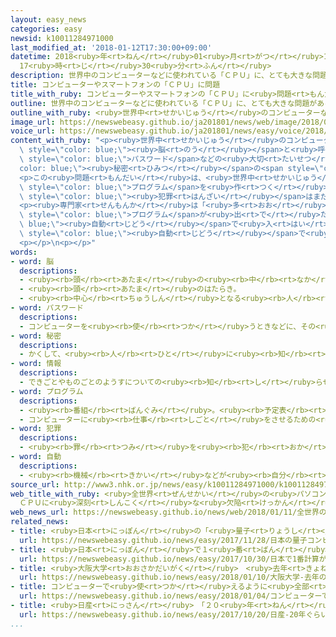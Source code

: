 ```yaml
---
layout: easy_news
categories: easy
newsid: k10011284971000
last_modified_at: '2018-01-12T17:30:00+09:00'
datetime: 2018<ruby>年<rt>ねん</rt></ruby>01<ruby>月<rt>がつ</rt></ruby>12<ruby>日<rt>にち</rt></ruby>
  17<ruby>時<rt>じ</rt></ruby>30<ruby>分<rt>ふん</rt></ruby>
description: 世界中のコンピューターなどに使われている「ＣＰＵ」に、とても大きな問題があることがわかりました。
title: コンピューターやスマートフォンの「ＣＰＵ」に問題
title_with_ruby: コンピューターやスマートフォンの「ＣＰＵ」に<ruby>問題<rt>もんだい</rt></ruby>
outline: 世界中のコンピューターなどに使われている「ＣＰＵ」に、とても大きな問題があることがわかりました。
outline_with_ruby: <ruby>世界中<rt>せかいじゅう</rt></ruby>のコンピューターなどに<ruby>使<rt>つか</rt></ruby>われている「ＣＰＵ」に、とても<ruby>大<rt>おお</rt></ruby>きな<ruby>問題<rt>もんだい</rt></ruby>があることがわかりました。
image_url: https://newswebeasy.github.io/ja201801/news/web/image/2018/01/11/K10011284971_1801111306_1801111308_01_02.jpg
voice_url: https://newswebeasy.github.io/ja201801/news/easy/voice/2018/01/12/k10011284971000.mp3
content_with_ruby: "<p><ruby>世界中<rt>せかいじゅう</rt></ruby>のコンピューターなどに<ruby>使<rt>つか</rt></ruby>われている「ＣＰＵ」に、とても<ruby>大<rt>おお</rt></ruby>きな<ruby>問題<rt>もんだい</rt></ruby>があることがわかりました。ＣＰＵはコンピューターの<span\
  \ style=\"color: blue;\"><ruby>脳<rt>のう</rt></ruby></span>と<ruby>呼<rt>よ</rt></ruby>ばれています。<ruby>専門家<rt>せんもんか</rt></ruby>によると、ＣＰＵの<ruby>問題<rt>もんだい</rt></ruby>が<ruby>原因<rt>げんいん</rt></ruby>で、<span\
  \ style=\"color: blue;\">パスワード</span>などの<ruby>大切<rt>たいせつ</rt></ruby>な<span style=\"\
  color: blue;\"><ruby>秘密<rt>ひみつ</rt></ruby></span>の<span style=\"color: blue;\"><ruby>情報<rt>じょうほう</rt></ruby></span>をほかの<ruby>人<rt>ひと</rt></ruby>に<ruby>見<rt>み</rt></ruby>られてしまう<ruby>危険<rt>きけん</rt></ruby>があります。</p>\n\
  <p>この<ruby>問題<rt>もんだい</rt></ruby>は、<ruby>世界中<rt>せかいじゅう</rt></ruby>のほとんど<ruby>全部<rt>ぜんぶ</rt></ruby>のコンピューターやスマートフォン、ゲームの<ruby>機械<rt>きかい</rt></ruby>などに<ruby>関係<rt>かんけい</rt></ruby>があると<ruby>言<rt>い</rt></ruby>われています。マイクロソフトやアップルなどコンピューターの<ruby>会社<rt>かいしゃ</rt></ruby>はこの<ruby>問題<rt>もんだい</rt></ruby>を<ruby>直<rt>なお</rt></ruby>すための<span\
  \ style=\"color: blue;\">プログラム</span>を<ruby>作<rt>つく</rt></ruby>って、コンピューターなどに<ruby>入<rt>い</rt></ruby>れるように<ruby>言<rt>い</rt></ruby>っています。この<ruby>問題<rt>もんだい</rt></ruby>を<ruby>利用<rt>りよう</rt></ruby>した<span\
  \ style=\"color: blue;\"><ruby>犯罪<rt>はんざい</rt></ruby></span>はまだ<ruby>見<rt>み</rt></ruby>つかっていません。</p>\n\
  <p><ruby>専門家<rt>せんもんか</rt></ruby>は「<ruby>多<rt>おお</rt></ruby>くのコンピューターは、<ruby>新<rt>あたら</rt></ruby>しい<span\
  \ style=\"color: blue;\">プログラム</span>が<ruby>出<rt>で</rt></ruby>たら<span style=\"color:\
  \ blue;\"><ruby>自動<rt>じどう</rt></ruby></span>で<ruby>入<rt>はい</rt></ruby>るようになっています。しかしスマートフォンの<ruby>中<rt>なか</rt></ruby>には<span\
  \ style=\"color: blue;\"><ruby>自動<rt>じどう</rt></ruby></span>で<ruby>入<rt>はい</rt></ruby>らないものがあるので<ruby>気<rt>き</rt></ruby>をつけてください」と<ruby>言<rt>い</rt></ruby>っています。</p>\n\
  <p></p>\n<p></p>"
words:
- word: 脳
  descriptions:
  - <ruby><rb>頭</rb><rt>あたま</rt></ruby>の<ruby><rb>中</rb><rt>なか</rt></ruby>にあって、<ruby><rb>考</rb><rt>かんが</rt></ruby>えたり<ruby><rb>体</rb><rt>からだ</rt></ruby>を<ruby><rb>動</rb><rt>うご</rt></ruby>かしたりするはたらきを<ruby><rb>受</rb><rt>う</rt></ruby>け<ruby><rb>持</rb><rt>も</rt></ruby>つところ。
  - <ruby><rb>頭</rb><rt>あたま</rt></ruby>のはたらき。
  - <ruby><rb>中心</rb><rt>ちゅうしん</rt></ruby>となる<ruby><rb>人</rb><rt>ひと</rt></ruby>。
- word: パスワード
  descriptions:
  - コンピューターを<ruby><rb>使</rb><rt>つか</rt></ruby>うときなどに、その<ruby><rb>人</rb><rt>ひと</rt></ruby>であることを<ruby><rb>確認</rb><rt>かくにん</rt></ruby>する、<ruby><rb>特別</rb><rt>とくべつ</rt></ruby>なことばや<ruby><rb>符号</rb><rt>ふごう</rt></ruby>。
- word: 秘密
  descriptions:
  - かくして、<ruby><rb>人</rb><rt>ひと</rt></ruby>に<ruby><rb>知</rb><rt>し</rt></ruby>らせないこと。かくしごと。ないしょ。
- word: 情報
  descriptions:
  - できごとやものごとのようすについての<ruby><rb>知</rb><rt>し</rt></ruby>らせ。
- word: プログラム
  descriptions:
  - <ruby><rb>番組</rb><rt>ばんぐみ</rt></ruby>。<ruby><rb>予定表</rb><rt>よていひょう</rt></ruby>。
  - コンピューターに<ruby><rb>仕事</rb><rt>しごと</rt></ruby>をさせるための<ruby><rb>手順</rb><rt>てじゅん</rt></ruby>や<ruby><rb>方法</rb><rt>ほうほう</rt></ruby>をコンピューター<ruby><rb>用</rb><rt>よう</rt></ruby>のことばで<ruby><rb>書</rb><rt>か</rt></ruby>くこと。また、<ruby><rb>書</rb><rt>か</rt></ruby>いたもの。
- word: 犯罪
  descriptions:
  - <ruby><rb>罪</rb><rt>つみ</rt></ruby>を<ruby><rb>犯</rb><rt>おか</rt></ruby>すこと。<ruby><rb>法律</rb><rt>ほうりつ</rt></ruby>を<ruby><rb>破</rb><rt>やぶ</rt></ruby>ること。また、<ruby><rb>犯</rb><rt>おか</rt></ruby>した<ruby><rb>罪</rb><rt>つみ</rt></ruby>。
- word: 自動
  descriptions:
  - <ruby><rb>機械</rb><rt>きかい</rt></ruby>などが<ruby><rb>自分</rb><rt>じぶん</rt></ruby>の<ruby><rb>力</rb><rt>ちから</rt></ruby>で<ruby><rb>動</rb><rt>うご</rt></ruby>くこと。
source_url: http://www3.nhk.or.jp/news/easy/k10011284971000/k10011284971000.html
web_title_with_ruby: <ruby>全世界<rt>ぜんせかい</rt></ruby>の<ruby>パソコン<rt>ぱそこん</rt></ruby>や<ruby>スマホ<rt>すまほ</rt></ruby>
  ＣＰＵに<ruby>深刻<rt>しんこく</rt></ruby>な<ruby>欠陥<rt>けっかん</rt></ruby> <ruby>攻撃<rt>こうげき</rt></ruby>のおそれ
web_news_url: https://newswebeasy.github.io/news/web/2018/01/11/全世界のパソコンやスマホ-CPUに深刻な欠陥-攻撃のおそれ
related_news:
- title: <ruby>日本<rt>にっぽん</rt></ruby>の「<ruby>量子<rt>りょうし</rt></ruby>コンピューター」が<ruby>使<rt>つか</rt></ruby>えるウェブサイト
  url: https://newswebeasy.github.io/news/easy/2017/11/28/日本の量子コンピューターが使えるウェブサイト
- title: <ruby>日本<rt>にっぽん</rt></ruby>で１<ruby>番<rt>ばん</rt></ruby><ruby>計算<rt>けいさん</rt></ruby>が<ruby>速<rt>はや</rt></ruby>いスーパーコンピューターを<ruby>作<rt>つく</rt></ruby>る
  url: https://newswebeasy.github.io/news/easy/2017/10/30/日本で1番計算が速いスーパーコンピューターを作る
- title: <ruby>大阪大学<rt>おおさかだいがく</rt></ruby>　<ruby>去年<rt>きょねん</rt></ruby>の<ruby>入学<rt>にゅうがく</rt></ruby><ruby>試験<rt>しけん</rt></ruby>の<ruby>問題<rt>もんだい</rt></ruby>でミスが<ruby>見<rt>み</rt></ruby>つかる
  url: https://newswebeasy.github.io/news/easy/2018/01/10/大阪大学-去年の入学試験の問題でミスが見つかる
- title: コンピューターで<ruby>使<rt>つか</rt></ruby>えるように<ruby>全部<rt>ぜんぶ</rt></ruby>の<ruby>漢字<rt>かんじ</rt></ruby>にコードが<ruby>決<rt>き</rt></ruby>まる
  url: https://newswebeasy.github.io/news/easy/2018/01/04/コンピューターで使えるように全部の漢字にコードが決まる
- title: <ruby>日産<rt>にっさん</rt></ruby>　「２０<ruby>年<rt>ねん</rt></ruby>ぐらい<ruby>前<rt>まえ</rt></ruby>から<ruby>正<rt>ただ</rt></ruby>しい<ruby>検査<rt>けんさ</rt></ruby>をしていなかった」
  url: https://newswebeasy.github.io/news/easy/2017/10/20/日産-20年ぐらい前から正しい検査をしていなかった
...
```

